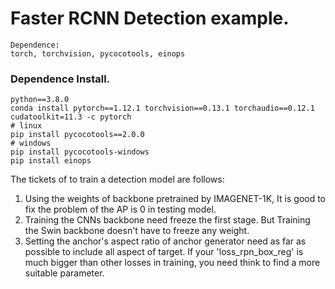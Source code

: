 # Faster RCNN Detection example.

``` 
Dependence:
torch, torchvision, pycocotools, einops
```
### Dependence Install.
```
python==3.8.0
conda install pytorch==1.12.1 torchvision==0.13.1 torchaudio==0.12.1 cudatoolkit=11.3 -c pytorch
# linux
pip install pycocotools==2.0.0
# windows
pip install pycocotools-windows
pip install einops
```

The tickets of to train a detection model are follows:
1. Using the weights of backbone pretrained by IMAGENET-1K, It is good to fix the problem of the AP is 0 in testing model. 
2. Training the CNNs backbone need freeze the first stage.
But Training the Swin backbone doesn't have to freeze any weight.
3. Setting the anchor's aspect ratio of anchor generator need as far as possible to include all aspect of target. 
If your 'loss_rpn_box_reg' is much bigger than other losses in training, you need think to find a more suitable parameter.